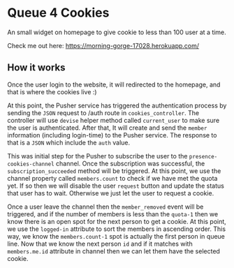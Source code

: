 # Queue 4 Cookies
An small widget on homepage to give cookie to less than 100 user at a time.

Check me out here: https://morning-gorge-17028.herokuapp.com/

## How it works
Once the user login to the website, it will redirected to the homepage, and that is where the cookies live :)

At this point, the Pusher service has triggered the authentication process by sending the `JSON` request to /auth route in `cookies_controller`. The controller will use `devise` helper method called `current_user` to make sure the user is authenticated. After that, It will create and send the `member` information (including login-time) to the Pusher service. The response to that is a `JSON` which include the `auth` value.

This was initial step for the Pusher to subscribe the user to the `presence-cookies-channel` channel. Once the subscription was successful, the `subscription_succeeded` method will be triggered. At this point, we use the channel property called `members.count` to check if we have met the quota yet. If so then we will disable the user `request` button and update the status that user has to wait. Otherwise we just let the user to request a cookie.

Once a user leave the channel then the `member_removed` event will be triggered, and if the number of members is less than the `quota-1` then we know there is an open spot for the next person to get a cookie. At this point, we use the `logged-in` attribute to sort the members in ascending order. This way, we know the `members.count-1` spot is actually the first person in queue line. Now that we know the next person `id` and if it matches with `members.me.id` attribute in channel then we can let them have the selected cookie.
